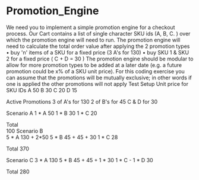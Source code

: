 # Promotion_Engine

We need you to implement a simple promotion engine for a checkout process. Our Cart contains a list of single character SKU ids (A, B, C.	) over which the promotion engine will need to run.
The promotion engine will need to calculate the total order value after applying the 2 promotion types
•	buy 'n' items of a SKU for a fixed price (3 A's for 130)
•	buy SKU 1 & SKU 2 for a fixed price ( C + D = 30 )
The promotion engine should be modular to allow for more promotion types to be added at a later date (e.g. a future promotion could be x% of a SKU unit price). For this coding exercise you can assume that the promotions will be mutually exclusive; in other words if one is applied the other promotions will not apply
Test Setup
Unit price for SKU IDs A	50
B	30
C	20
D	15

Active Promotions
3 of A's for 130
2 of B's for 45 C & D for 30

Scenario A
1	* A	50
1	* B	30
1	* C	20

Total		
100
Scenario	B	
5 * A		130 + 2*50
5 * B		45 + 45 + 30
1 * C		28

Total	370

Scenario C
3	* A	130
5	* B	45 + 45 + 1 * 30
1	* C	-
1	* D	30

Total	280
